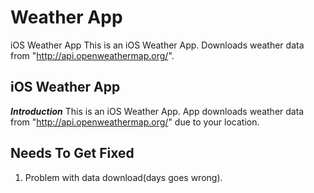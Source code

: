# Weather App
iOS Weather App
This is an iOS Weather App.
Downloads weather  data from "http://api.openweathermap.org/".


## iOS Weather App ##

***Introduction***
This is an iOS Weather App.
App downloads weather data from "http://api.openweathermap.org/" due to your location.


## Needs To Get Fixed ##
1) Problem with data download(days goes wrong).

